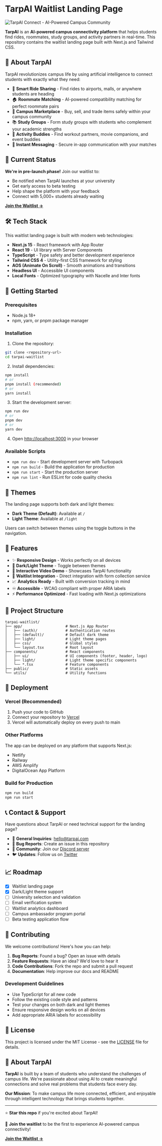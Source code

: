 # TarpAI Waitlist Landing Page

![TarpAI Connect - AI-Powered Campus Community](https://via.placeholder.com/800x400/1f2937/ffffff?text=TarpAI+Connect)

**TarpAI** is an **AI-powered campus connectivity platform** that helps students find rides, roommates, study groups, and activity partners in real-time. This repository contains the waitlist landing page built with Next.js and Tailwind CSS.

## 🎯 About TarpAI

TarpAI revolutionizes campus life by using artificial intelligence to connect students with exactly what they need:

- 🚗 **Smart Ride Sharing** - Find rides to airports, malls, or anywhere students are heading
- 🏠 **Roommate Matching** - AI-powered compatibility matching for perfect roommate pairs
- 🛒 **Campus Marketplace** - Buy, sell, and trade items safely within your campus community
- 📚 **Study Groups** - Form study groups with students who complement your academic strengths
- 🎉 **Activity Buddies** - Find workout partners, movie companions, and event buddies
- 💬 **Instant Messaging** - Secure in-app communication with your matches

## 🚀 Current Status

**We're in pre-launch phase!** Join our waitlist to:
- Be notified when TarpAI launches at your university
- Get early access to beta testing
- Help shape the platform with your feedback
- Connect with 5,000+ students already waiting

[**Join the Waitlist →**](https://form.zootools.co/go/KDlUo4K7EhwvbQxa3V3b)

## 🛠️ Tech Stack

This waitlist landing page is built with modern web technologies:

- **Next.js 15** - React framework with App Router
- **React 19** - UI library with Server Components
- **TypeScript** - Type safety and better development experience
- **Tailwind CSS 4** - Utility-first CSS framework for styling
- **AOS (Animate On Scroll)** - Smooth animations and transitions
- **Headless UI** - Accessible UI components
- **Local Fonts** - Optimized typography with Nacelle and Inter fonts

## 🚀 Getting Started

### Prerequisites

- Node.js 18+ 
- npm, yarn, or pnpm package manager

### Installation

1. Clone the repository:
```bash
git clone <repository-url>
cd tarpai-waitlist
```

2. Install dependencies:
```bash
npm install
# or
pnpm install (recommended)
# or
yarn install
```

3. Start the development server:
```bash
npm run dev
# or
pnpm dev
# or
yarn dev
```

4. Open [http://localhost:3000](http://localhost:3000) in your browser

### Available Scripts

- `npm run dev` - Start development server with Turbopack
- `npm run build` - Build the application for production
- `npm run start` - Start the production server
- `npm run lint` - Run ESLint for code quality checks

## 🎨 Themes

The landing page supports both dark and light themes:

- **Dark Theme (Default)**: Available at `/`
- **Light Theme**: Available at `/light`

Users can switch between themes using the toggle buttons in the navigation.

## 📱 Features

- ✨ **Responsive Design** - Works perfectly on all devices
- 🌙 **Dark/Light Theme** - Toggle between themes
- 🎥 **Interactive Video Demo** - Showcases TarpAI functionality
- 🎯 **Waitlist Integration** - Direct integration with form collection service
- 📈 **Analytics Ready** - Built with conversion tracking in mind
- ♾️ **Accessible** - WCAG compliant with proper ARIA labels
- ⚡ **Performance Optimized** - Fast loading with Next.js optimizations

## 📝 Project Structure

```
tarpai-waitlist/
├── app/                    # Next.js App Router
│   ├── (auth)/             # Authentication routes
│   ├── (default)/          # Default dark theme
│   ├── light/              # Light theme pages
│   ├── css/                # Global styles
│   └── layout.tsx          # Root layout
├── components/             # React components
│   ├── ui/                 # UI components (footer, header, logo)
│   ├── light/              # Light theme specific components
│   └── *.tsx               # Feature components
├── public/                 # Static assets
└── utils/                  # Utility functions
```

## 🚀 Deployment

### Vercel (Recommended)

1. Push your code to GitHub
2. Connect your repository to [Vercel](https://vercel.com)
3. Vercel will automatically deploy on every push to main

### Other Platforms

The app can be deployed on any platform that supports Next.js:

- Netlify
- Railway
- AWS Amplify
- DigitalOcean App Platform

### Build for Production

```bash
npm run build
npm run start
```

## 📞 Contact & Support

Have questions about TarpAI or need technical support for the landing page?

- 💬 **General Inquiries**: [hello@tarpai.com](mailto:hello@tarpai.com)
- 🐛 **Bug Reports**: Create an issue in this repository
- 👥 **Community**: Join our [Discord server](https://discord.gg/tarpai)
- 🐦 **Updates**: Follow us on [Twitter](https://twitter.com/tarpai)

## 📈 Roadmap

- [x] Waitlist landing page
- [x] Dark/Light theme support
- [ ] University selection and validation
- [ ] Email verification system
- [ ] Waitlist analytics dashboard
- [ ] Campus ambassador program portal
- [ ] Beta testing application flow

## 🤝 Contributing

We welcome contributions! Here's how you can help:

1. **Bug Reports**: Found a bug? Open an issue with details
2. **Feature Requests**: Have an idea? We'd love to hear it
3. **Code Contributions**: Fork the repo and submit a pull request
4. **Documentation**: Help improve our docs and README

### Development Guidelines

- Use TypeScript for all new code
- Follow the existing code style and patterns
- Test your changes on both dark and light themes
- Ensure responsive design works on all devices
- Add appropriate ARIA labels for accessibility

## 📜 License

This project is licensed under the MIT License - see the [LICENSE](LICENSE) file for details.

## 🚀 About TarpAI

**TarpAI** is built by a team of students who understand the challenges of campus life. We're passionate about using AI to create meaningful connections and solve real problems that students face every day.

**Our Mission**: To make campus life more connected, efficient, and enjoyable through intelligent technology that brings students together.

---

⭐ **Star this repo** if you're excited about TarpAI!

🚀 **Join the waitlist** to be the first to experience AI-powered campus connectivity!

[**Join the Waitlist →**](https://form.zootools.co/go/KDlUo4K7EhwvbQxa3V3b)
